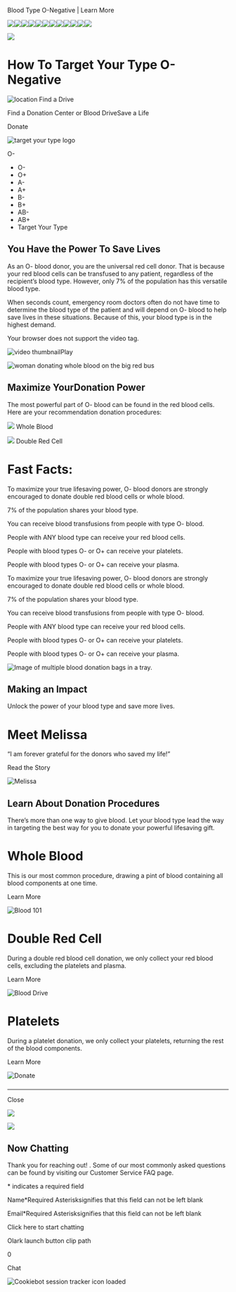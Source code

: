 Blood Type O-Negative | Learn More 

![](https://d.adroll.com/cm/b/out?adroll_fpc=57fe2a162d8549eaa46e1bc5852b5df6-1751379858168&flg=1&pv=26064017629.058556&arrfrr=https%3A%2F%2Fwww.oneblood.org%2Fgive-blood%2Fblood-types%2Fo-negative.html&advertisable=4V6SPSUFKVD2LNRWXAR54S)![](https://d.adroll.com/cm/bombora/out?adroll_fpc=57fe2a162d8549eaa46e1bc5852b5df6-1751379858168&flg=1&pv=26064017629.058556&arrfrr=https%3A%2F%2Fwww.oneblood.org%2Fgive-blood%2Fblood-types%2Fo-negative.html&advertisable=4V6SPSUFKVD2LNRWXAR54S)![](https://d.adroll.com/cm/experian/out?adroll_fpc=57fe2a162d8549eaa46e1bc5852b5df6-1751379858168&flg=1&pv=26064017629.058556&arrfrr=https%3A%2F%2Fwww.oneblood.org%2Fgive-blood%2Fblood-types%2Fo-negative.html&advertisable=4V6SPSUFKVD2LNRWXAR54S)![](https://d.adroll.com/cm/g/out?adroll_fpc=57fe2a162d8549eaa46e1bc5852b5df6-1751379858168&flg=1&pv=26064017629.058556&arrfrr=https%3A%2F%2Fwww.oneblood.org%2Fgive-blood%2Fblood-types%2Fo-negative.html&advertisable=4V6SPSUFKVD2LNRWXAR54S)![](https://d.adroll.com/cm/index/out?adroll_fpc=57fe2a162d8549eaa46e1bc5852b5df6-1751379858168&flg=1&pv=26064017629.058556&arrfrr=https%3A%2F%2Fwww.oneblood.org%2Fgive-blood%2Fblood-types%2Fo-negative.html&advertisable=4V6SPSUFKVD2LNRWXAR54S)![](https://d.adroll.com/cm/n/out?adroll_fpc=57fe2a162d8549eaa46e1bc5852b5df6-1751379858168&flg=1&pv=26064017629.058556&arrfrr=https%3A%2F%2Fwww.oneblood.org%2Fgive-blood%2Fblood-types%2Fo-negative.html&advertisable=4V6SPSUFKVD2LNRWXAR54S)![](https://d.adroll.com/cm/o/out?adroll_fpc=57fe2a162d8549eaa46e1bc5852b5df6-1751379858168&flg=1&pv=26064017629.058556&arrfrr=https%3A%2F%2Fwww.oneblood.org%2Fgive-blood%2Fblood-types%2Fo-negative.html&advertisable=4V6SPSUFKVD2LNRWXAR54S)![](https://d.adroll.com/cm/outbrain/out?adroll_fpc=57fe2a162d8549eaa46e1bc5852b5df6-1751379858168&flg=1&pv=26064017629.058556&arrfrr=https%3A%2F%2Fwww.oneblood.org%2Fgive-blood%2Fblood-types%2Fo-negative.html&advertisable=4V6SPSUFKVD2LNRWXAR54S)![](https://d.adroll.com/cm/pubmatic/out?adroll_fpc=57fe2a162d8549eaa46e1bc5852b5df6-1751379858168&flg=1&pv=26064017629.058556&arrfrr=https%3A%2F%2Fwww.oneblood.org%2Fgive-blood%2Fblood-types%2Fo-negative.html&advertisable=4V6SPSUFKVD2LNRWXAR54S)![](https://d.adroll.com/cm/taboola/out?adroll_fpc=57fe2a162d8549eaa46e1bc5852b5df6-1751379858168&flg=1&pv=26064017629.058556&arrfrr=https%3A%2F%2Fwww.oneblood.org%2Fgive-blood%2Fblood-types%2Fo-negative.html&advertisable=4V6SPSUFKVD2LNRWXAR54S)![](https://d.adroll.com/cm/triplelift/out?adroll_fpc=57fe2a162d8549eaa46e1bc5852b5df6-1751379858168&flg=1&pv=26064017629.058556&arrfrr=https%3A%2F%2Fwww.oneblood.org%2Fgive-blood%2Fblood-types%2Fo-negative.html&advertisable=4V6SPSUFKVD2LNRWXAR54S)![](https://d.adroll.com/cm/x/out?adroll_fpc=57fe2a162d8549eaa46e1bc5852b5df6-1751379858168&flg=1&pv=26064017629.058556&arrfrr=https%3A%2F%2Fwww.oneblood.org%2Fgive-blood%2Fblood-types%2Fo-negative.html&advertisable=4V6SPSUFKVD2LNRWXAR54S)

![](https://x.adroll.com/attribution/trigger?fpc=57fe2a162d8549eaa46e1bc5852b5df6&advertisable_eid=4V6SPSUFKVD2LNRWXAR54S&conversion_type=PageView&conversion_value=0.0&currency=USC&flg=1&pv=26064017629.058556&arrfrr=https%3A%2F%2Fwww.oneblood.org%2Fgive-blood%2Fblood-types%2Fo-negative.html)

# How To Target Your Type O-Negative

 ![location](/etc.clientlibs/oneblood/clientlibs/clientlib-site/resources/images/Location-red.svg)  Find a Drive

Find a Donation Center or Blood DriveSave a Life

Donate

![target your type logo](https://oneblood.scene7.com/is/image/oneblood/target-your-type-logo?qlt=82&ts=1729696983628&fmt=png-alpha&dpr=off "Print")

O-

*   O-
*   O+
*   A-
*   A+
*   B-
*   B+
*   AB-
*   AB+
*   Target Your Type

## You Have the Power To Save Lives

As an O- blood donor, you are the universal red cell donor. That is because your red blood cells can be transfused to any patient, regardless of the recipient’s blood type. However, only 7% of the population has this versatile blood type.  
  
When seconds count, emergency room doctors often do not have time to determine the blood type of the patient and will depend on O- blood to help save lives in these situations. Because of this, your blood type is in the highest demand.  

  Your browser does not support the video tag.

![video thumbnail](/content/dam/oneblood/graphics/video-covers/video-cover-Oneg.png)Play

![woman donating whole blood on the big red bus](https://oneblood.scene7.com/is/image/oneblood/donor-fb-226465%3A50-50-Card-DESK?ts=1729696920753&dpr=off)

## Maximize YourDonation Power

The most powerful part of O- blood can be found in the red blood cells. Here are your recommendation donation procedures:

 ![](/content/dam/oneblood/icons/icon-whole-blood.svg) Whole Blood 

 ![](/content/dam/oneblood/icons/icon-double-red.svg) Double Red Cell 

# Fast Facts:

 

To maximize your true lifesaving power, O- blood donors are strongly encouraged to donate double red blood cells or whole blood.

 

7% of the population shares your blood type.

 

You can receive blood transfusions from people with type O- blood.

 

People with ANY blood type can receive your red blood cells.

 

People with blood types O- or O+ can receive your platelets.

 

People with blood types O- or O+ can receive your plasma.

 

To maximize your true lifesaving power, O- blood donors are strongly encouraged to donate double red blood cells or whole blood.

7% of the population shares your blood type.

You can receive blood transfusions from people with type O- blood.

People with ANY blood type can receive your red blood cells.

People with blood types O- or O+ can receive your platelets.

People with blood types O- or O+ can receive your plasma.

![Image of multiple blood donation bags in a tray.](https://oneblood.scene7.com/is/image/oneblood/blood-bags-Oneg-0033)

## Making an Impact

Unlock the power of your blood type and save more lives.

# Meet Melissa

“I am forever grateful for the donors who saved my life!”

Read the Story

![Melissa](https://oneblood.scene7.com/is/image/oneblood/melissa-edit?qlt=82&ts=1729696837968&dpr=off)

## Learn About Donation Procedures

There’s more than one way to give blood. Let your blood type lead the way in targeting the best way for you to donate your powerful lifesaving gift.

# Whole Blood

This is our most common procedure, drawing a pint of blood containing all blood components at one time.

Learn More

![Blood 101](https://oneblood.scene7.com/is/content/oneblood/icon-whole-blood?ts=1729697137943&$IconSmall$&dpr=off)

# Double Red Cell

During a double red blood cell donation, we only collect your red blood cells, excluding the platelets and plasma.

Learn More

![Blood Drive](https://oneblood.scene7.com/is/content/oneblood/icon-double-red?ts=1729697135365&$IconSmall$&dpr=off)

# Platelets

During a platelet donation, we only collect your platelets, returning the rest of the blood components.

Learn More

![Donate](https://oneblood.scene7.com/is/content/oneblood/icon-platelet?ts=1729697135161&$IconSmall$&dpr=off)

##### 

* * *

 Close 

![](https://data.adxcel-ec2.com/pixel/?ad_log=referer&action=content&pixid=d42d7a50-8720-4af0-92e9-eaef21550808)

![](https://bat.bing.com/action/0?ti=56352197&tm=al001&Ver=2&mid=86b788c8-6f65-4934-94ce-1f72ac3a0f0d&bo=2&sid=1dfd4780568211f0abda19b1576077ab&vid=1dfd4ca0568211f0b61a297b467cf0ae&vids=0&msclkid=N&uach=pv%3D19.0.0&pi=918639831&lg=en-US&sw=1536&sh=864&sc=24&nwd=1&tl=Blood%20Type%20O-Negative%20%7C%20Learn%20More&p=https%3A%2F%2Fwww.oneblood.org%2Fgive-blood%2Fblood-types%2Fo-negative.html&r=&lt=2032&pt=1751380884466,,,,,4,4,4,4,4,,5,176,178,180,1511,1512,2032,,,&pn=0,0&mtp=1&evt=pageLoad&sv=1&asc=G&cdb=AQIT&rn=44452)

## Now Chatting

Thank you for reaching out! . Some of our most commonly asked questions can be found by visiting our Customer Service FAQ page.

\* indicates a required field

Name\*Required Asterisksignifies that this field can not be left blank

Email\*Required Asterisksignifies that this field can not be left blank

Click here to start chatting

Olark launch button clip path

0

Chat

![Cookiebot session tracker icon loaded](https://imgsct.cookiebot.com/1.gif?dgi=0f23623f-34b4-4ae5-a0d0-3e3fc93fef65)